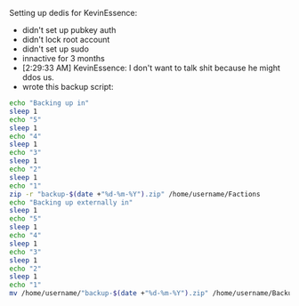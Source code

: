 Setting up dedis for KevinEssence:
 * didn't set up pubkey auth
 * didn't lock root account
 * didn't set up sudo
 * innactive for 3 months
 * [2:29:33 AM] KevinEssence: I don't want to talk shit because he might ddos us.
 * wrote this backup script:
```bash
echo "Backing up in"
sleep 1
echo "5"
sleep 1
echo "4"
sleep 1
echo "3"
sleep 1
echo "2"
sleep 1
echo "1"
zip -r "backup-$(date +"%d-%m-%Y").zip" /home/username/Factions
echo "Backing up externally in"
sleep 1
echo "5"
sleep 1
echo "4"
sleep 1
echo "3"
sleep 1
echo "2"
sleep 1
echo "1"
mv /home/username/"backup-$(date +"%d-%m-%Y").zip" /home/username/Backup_3
```
